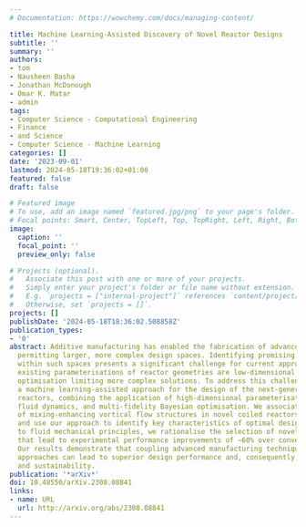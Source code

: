 ```yaml
---
# Documentation: https://wowchemy.com/docs/managing-content/

title: Machine Learning-Assisted Discovery of Novel Reactor Designs
subtitle: ''
summary: ''
authors:
- tom
- Nausheen Basha
- Jonathan McDonough
- Omar K. Matar
- admin
tags:
- Computer Science - Computational Engineering
- Finance
- and Science
- Computer Science - Machine Learning
categories: []
date: '2023-09-01'
lastmod: 2024-05-18T19:36:02+01:00
featured: false
draft: false

# Featured image
# To use, add an image named `featured.jpg/png` to your page's folder.
# Focal points: Smart, Center, TopLeft, Top, TopRight, Left, Right, BottomLeft, Bottom, BottomRight.
image:
  caption: ''
  focal_point: ''
  preview_only: false

# Projects (optional).
#   Associate this post with one or more of your projects.
#   Simply enter your project's folder or file name without extension.
#   E.g. `projects = ["internal-project"]` references `content/project/deep-learning/index.md`.
#   Otherwise, set `projects = []`.
projects: []
publishDate: '2024-05-18T18:36:02.508858Z'
publication_types:
- '0'
abstract: Additive manufacturing has enabled the fabrication of advanced reactor geometries,
  permitting larger, more complex design spaces. Identifying promising configurations
  within such spaces presents a significant challenge for current approaches. Furthermore,
  existing parameterisations of reactor geometries are low-dimensional with expensive
  optimisation limiting more complex solutions. To address this challenge, we establish
  a machine learning-assisted approach for the design of the next-generation of chemical
  reactors, combining the application of high-dimensional parameterisations, computational
  fluid dynamics, and multi-fidelity Bayesian optimisation. We associate the development
  of mixing-enhancing vortical flow structures in novel coiled reactors with performance,
  and use our approach to identify key characteristics of optimal designs. By appealing
  to fluid mechanical principles, we rationalise the selection of novel design features
  that lead to experimental performance improvements of ~60% over conventional designs.
  Our results demonstrate that coupling advanced manufacturing techniques with `augmented-intelligence'
  approaches can lead to superior design performance and, consequently, emissions-reduction
  and sustainability.
publication: '*arXiv*'
doi: 10.48550/arXiv.2308.08841
links:
- name: URL
  url: http://arxiv.org/abs/2308.08841
---
```

